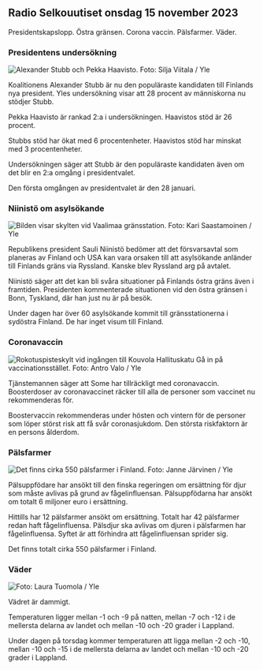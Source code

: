 ## Radio Selkouutiset onsdag 15 november 2023

Presidentskapslopp. Östra gränsen. Corona vaccin. Pälsfarmer. Väder.

### Presidentens undersökning

![Alexander Stubb och Pekka Haavisto. Foto: Silja Viitala / Yle](https://images.cdn.yle.fi/image/upload/c_crop,h_3188,w_5668,x_0,y_327/ar_1.7777777777777777,c_fill,g_faces,h_6270,0dprq_auto:eco/f_auto/fl_lossy/v1698912813/39-11947566543595173663)

Koalitionens Alexander Stubb är nu den populäraste kandidaten till Finlands nya president. Yles undersökning visar att 28 procent av människorna nu stödjer Stubb.

Pekka Haavisto är rankad 2:a i undersökningen. Haavistos stöd är 26 procent.

Stubbs stöd har ökat med 6 procentenheter. Haavistos stöd har minskat med 3 procentenheter.

Undersökningen säger att Stubb är den populäraste kandidaten även om det blir en 2:a omgång i presidentvalet.

Den första omgången av presidentvalet är den 28 januari.

### Niinistö om asylsökande

![Bilden visar skylten vid Vaalimaa gränsstation. Foto: Kari Saastamoinen / Yle](https://images.cdn.yle.fi/image/upload/c_crop,h_2908,w_5178,x_0,y_0/ar_1.7777777777777777,c_fill,g_faces,h_670,/0_pr,h_670,/0_prq_auto:eco/f_auto/fl_lossy/v1699908638/39-120003165528559efc2b)

Republikens president Sauli Niinistö bedömer att det försvarsavtal som planeras av Finland och USA kan vara orsaken till att asylsökande anländer till Finlands gräns via Ryssland. Kanske blev Ryssland arg på avtalet.

Niinistö säger att det kan bli svåra situationer på Finlands östra gräns även i framtiden. Presidenten kommenterade situationen vid den östra gränsen i Bonn, Tyskland, där han just nu är på besök.

Under dagen har över 60 asylsökande kommit till gränsstationerna i sydöstra Finland. De har inget visum till Finland.

### Coronavaccin

![Rokotuspisteskylt vid ingången till Kouvola Hallituskatu Gå in på vaccinationsstället. Foto: Antro Valo / Yle](https://images.cdn.yle.fi/image/upload/c_crop,h_3247,w_5773,x_0,y_601/ar_1.7777777777777777,c_fill,g_faces,h_6275,0_dprq_auto:eco/f_auto/fl_lossy/v1699867130/39-11997076551e51acfff3)

Tjänstemannen säger att Some har tillräckligt med coronavaccin. Boosterdoser av coronavaccinet räcker till alla de personer som vaccinet nu rekommenderas för.

Boostervaccin rekommenderas under hösten och vintern för de personer som löper störst risk att få svår coronasjukdom. Den största riskfaktorn är en persons ålderdom.

### Pälsfarmer

![Det finns cirka 550 pälsfarmer i Finland. Foto: Janne Järvinen / Yle](https://images.cdn.yle.fi/image/upload/c_crop,h_4597,w_8174,x_18,y_0/ar_1.7777777777777777,c_fill,g_faces,h_6270,0dpr/wdpr.q_auto:eco/f_auto/fl_lossy/v1696520468/39-1181997651ed401620a0)

Pälsuppfödare har ansökt till den finska regeringen om ersättning för djur som måste avlivas på grund av fågelinfluensan. Pälsuppfödarna har ansökt om totalt 6 miljoner euro i ersättning.

Hittills har 12 pälsfarmer ansökt om ersättning. Totalt har 42 pälsfarmer redan haft fågelinfluensa. Pälsdjur ska avlivas om djuren i pälsfarmen har fågelinfluensa. Syftet är att förhindra att fågelinfluensan sprider sig.

Det finns totalt cirka 550 pälsfarmer i Finland.

### Väder

![ Foto: Laura Tuomola / Yle](https://images.cdn.yle.fi/image/upload/c_crop,h_1080,w_1919,x_0,y_0/ar_1.7777777777777777,c_fill,g_faces,h_670,.wdp_1_670,.wdp0/q_auto:eco/f_auto/fl_lossy/v1700050702/39-12009776554b6f9117dc)

Vädret är dammigt.

Temperaturen ligger mellan -1 och -9 på natten, mellan -7 och -12 i de mellersta delarna av landet och mellan -10 och -20 grader i Lappland.

Under dagen på torsdag kommer temperaturen att ligga mellan -2 och -10, mellan -10 och -15 i de mellersta delarna av landet och mellan -10 och -20 grader i Lappland.